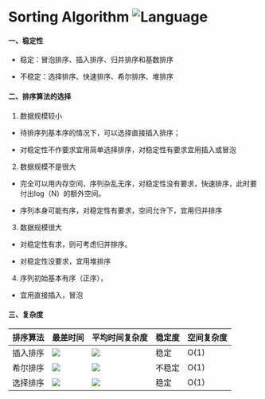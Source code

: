 # Sorting Algorithm ![Language](https://img.shields.io/badge/language-java-orange.svg) 

#### 一、稳定性

- 稳定：冒泡排序、插入排序、归并排序和基数排序

- 不稳定：选择排序、快速排序、希尔排序、堆排序

#### 二、排序算法的选择

1. 数据规模较小

- 待排序列基本序的情况下，可以选择直接插入排序；

- 对稳定性不作要求宜用简单选择排序，对稳定性有要求宜用插入或冒泡

2. 数据规模不是很大

- 完全可以用内存空间，序列杂乱无序，对稳定性没有要求，快速排序，此时要付出log（N）的额外空间。

- 序列本身可能有序，对稳定性有要求，空间允许下，宜用归并排序

3. 数据规模很大

- 对稳定性有求，则可考虑归并排序。

- 对稳定性没要求，宜用堆排序

4. 序列初始基本有序（正序），

- 宜用直接插入，冒泡

#### 三、复杂度

| 排序算法 | 最差时间 | 平均时间复杂度 | 稳定度 | 空间复杂度 |
|---|---|---|---|---|
|插入排序|![](http://chart.googleapis.com/chart?cht=tx&chl=O(n^2))|![](http://chart.googleapis.com/chart?cht=tx&chl=O(n^2))|稳定|O(1)|
|希尔排序|![](http://chart.googleapis.com/chart?cht=tx&chl=O(n^2))|![](http://chart.googleapis.com/chart?cht=tx&chl=O(n*(logn)^2))|不稳定|O(1)|
|选择排序|![](http://chart.googleapis.com/chart?cht=tx&chl=O(n^2))|![](http://chart.googleapis.com/chart?cht=tx&chl=O(n^2))|稳定|O(1)|

